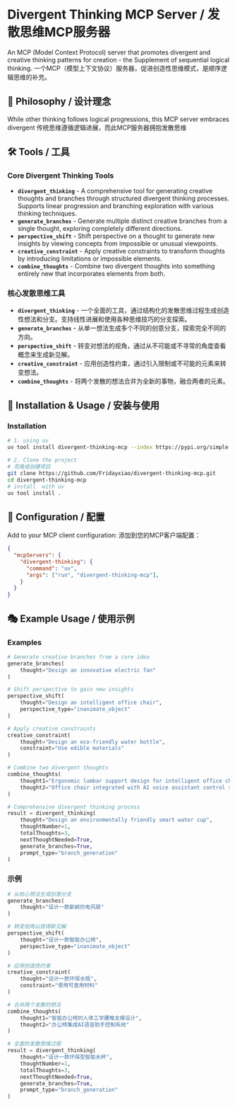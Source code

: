 # Divergent Thinking MCP Server / 发散思维MCP服务器

An MCP (Model Context Protocol) server that promotes divergent and creative thinking patterns for creation - the Supplement of sequential logical thinking.
一个MCP（模型上下文协议）服务器，促进创造性思维模式，是顺序逻辑思维的补充。

## 🎨 Philosophy / 设计理念

While other thinking follows logical progressions, this MCP server embraces divergent
传统思维遵循逻辑进展，而此MCP服务器拥抱发散思维

## 🛠️ Tools / 工具

### Core Divergent Thinking Tools
- **`divergent_thinking`** - A comprehensive tool for generating creative thoughts and branches through structured divergent thinking processes. Supports linear progression and branching exploration with various thinking techniques.
- **`generate_branches`** - Generate multiple distinct creative branches from a single thought, exploring completely different directions.
- **`perspective_shift`** - Shift perspective on a thought to generate new insights by viewing concepts from impossible or unusual viewpoints.
- **`creative_constraint`** - Apply creative constraints to transform thoughts by introducing limitations or impossible elements.
- **`combine_thoughts`** - Combine two divergent thoughts into something entirely new that incorporates elements from both.

### 核心发散思维工具
- **`divergent_thinking`** - 一个全面的工具，通过结构化的发散思维过程生成创造性想法和分支。支持线性进展和使用各种思维技巧的分支探索。
- **`generate_branches`** - 从单一想法生成多个不同的创意分支，探索完全不同的方向。
- **`perspective_shift`** - 转变对想法的视角，通过从不可能或不寻常的角度查看概念来生成新见解。
- **`creative_constraint`** - 应用创造性约束，通过引入限制或不可能的元素来转变想法。
- **`combine_thoughts`** - 将两个发散的想法合并为全新的事物，融合两者的元素。

## 🚀 Installation & Usage / 安装与使用

### Installation

```bash
# 1. using uv
uv tool install divergent-thinking-mcp --index https://pypi.org/simple

# 2. Clone the project
# 克隆或创建项目
git clone https://github.com/Fridayxiao/divergent-thinking-mcp.git
cd divergent-thinking-mcp
# install  with uv
uv tool install .

```


## 📝 Configuration / 配置

Add to your MCP client configuration:
添加到您的MCP客户端配置：

```json
{
  "mcpServers": {
    "divergent-thinking": {
      "command": "uv",
      "args": ["run", "divergent-thinking-mcp"],
    }
  }
}
```

## 🎭 Example Usage / 使用示例

### Examples

```python
# Generate creative branches from a core idea
generate_branches(
    thought="Design an innovative electric fan"
)

# Shift perspective to gain new insights
perspective_shift(
    thought="Design an intelligent office chair",
    perspective_type="inanimate_object"
)

# Apply creative constraints
creative_constraint(
    thought="Design an eco-friendly water bottle",
    constraint="Use edible materials"
)

# Combine two divergent thoughts
combine_thoughts(
    thought1="Ergonomic lumbar support design for intelligent office chairs",
    thought2="Office chair integrated with AI voice assistant control system"
)

# Comprehensive divergent thinking process
result = divergent_thinking(
    thought="Design an environmentally friendly smart water cup",
    thoughtNumber=1,
    totalThoughts=3,
    nextThoughtNeeded=True,
    generate_branches=True,
    prompt_type="branch_generation"
)
```

### 示例

```python
# 从核心想法生成创意分支
generate_branches(
    thought="设计一款新颖的电风扇"
)

# 转变视角以获得新见解
perspective_shift(
    thought="设计一款智能办公椅",
    perspective_type="inanimate_object"
)

# 应用创造性约束
creative_constraint(
    thought="设计一款环保水瓶",
    constraint="使用可食用材料"
)

# 合并两个发散的想法
combine_thoughts(
    thought1="智能办公椅的人体工学腰椎支撑设计",
    thought2="办公椅集成AI语音助手控制系统"
)

# 全面的发散思维过程
result = divergent_thinking(
    thought="设计一款环保型智能水杯",
    thoughtNumber=1,
    totalThoughts=3,
    nextThoughtNeeded=True,
    generate_branches=True,
    prompt_type="branch_generation"
)
```
